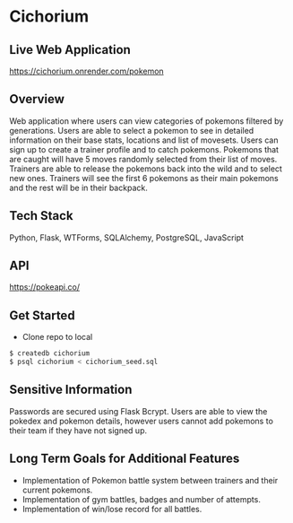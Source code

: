 # Cichorium

## Live Web Application
https://cichorium.onrender.com/pokemon

## Overview
Web application where users can view categories of pokemons filtered by generations. Users are able to select a pokemon to see in detailed information on their base stats, locations and list of movesets. Users can sign up to create a trainer profile and to catch pokemons. Pokemons that are caught will have 5 moves randomly selected from their list of moves. Trainers are able to release the pokemons back into the wild and to select new ones. Trainers will see the first 6 pokemons as their main pokemons and the rest will be in their backpack.

## Tech Stack
Python, Flask, WTForms, SQLAlchemy, PostgreSQL, JavaScript

## API
https://pokeapi.co/

## Get Started
* Clone repo to local
```bash
$ createdb cichorium
$ psql cichorium < cichorium_seed.sql
```

## Sensitive Information
Passwords are secured using Flask Bcrypt. Users are able to view the pokedex and pokemon details, however users cannot add pokemons to their team if they have not signed up.

## Long Term Goals for Additional Features
* Implementation of Pokemon battle system between trainers and their current pokemons.
* Implementation of gym battles, badges and number of attempts.
* Implementation of win/lose record for all battles. 

